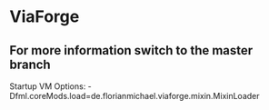 # ViaForge
## For more information switch to the master branch
Startup VM Options: -Dfml.coreMods.load=de.florianmichael.viaforge.mixin.MixinLoader
